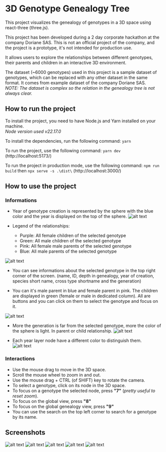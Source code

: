 # 3D Genotype Genealogy Tree

This project visualizes the genealogy of genotypes in a 3D space using react-three (three.js).   

This project has been developed during a 2 day corporate hackathon at the company Doriane SAS. This is not an official project of the company, and the project is a prototype, it's not intended for production use. 

It allows users to explore the relationships between different genotypes, their parents and children in an interactive 3D environment.

The dataset (~6000 genotypes) used in this project is a sample dataset of genotypes, which can be replaced with any other dataset in the same format. It comes from example dataset of the company Doriane SAS.   
*NOTE: The dataset is complex so the relation in the genealogy tree is not always clear.*

## How to run the project
To install the project, you need to have Node.js and Yarn installed on your machine.  
 *Node version used v22.17.0*

To install the dependencies, run the following command: `yarn`

To run the project, use the following command: `yarn dev` (http://localhost:5173/)

To run the project in production mode, use the following command: `npm run build` then `npx serve -s .\dist\` (http://localhost:3000/)

## How to use the project

### Informations
* Year of genotype creation is represented by the sphere with the blue color and the year is displayed on the top of the sphere.
![alt text](screens/image.png)

* Legend of the relationships:
  	* Purple: All female children of the selected genotype
  	* Green: All male children of the selected genotype
	* Pink: All female male parents of the selected genotype
	* Blue: All male parents of the selected genotype

![alt text](screens/image2.png) 

* You can see informations about the selected genotype in the top right corner of the screen. (name, ID, depth in genealogy, year of creation, species short name, cross type shortname and the generation)

* You can it's male parent in blue and female parent in pink. The children are displayed in green (female or male in dedicated column). All are buttons and you can click on them to select the genotype and focus on it.

![alt text](screens/image4.png)

* More the generation is far from the selected genotype, more the color of the sphere is light. In parent or child relationship.
![alt text](screens/image3.png)

* Each year layer node have a different color to distinguish them. 
![alt text](screens/image5.png)

### Interactions
* Use the mouse drag to move in the 3D space.
* Scroll the mouse wheel to zoom in and out.
* Use the mouse drag + CTRL (of SHIFT) key to rotate the camera.
* To select a genotype, click on its node in the 3D space.
* To focus on a genotype the selected node, press **"7"** (*pretty useful to reset zoom*).
* To focus on the global view, press **"8"**
* To focus on the global genealogy view, press **"9"**
* You can use the search on the top left corner to search for a genotype by its name.  
 





## Screenshots
![alt text](screens/screenshot.png)
![alt text](screens/screenshot2.png) 
![alt text](screens/screenshot3.png)
![alt text](screens/screenshot4.png) 
![alt text](screens/screenshot5.png) 